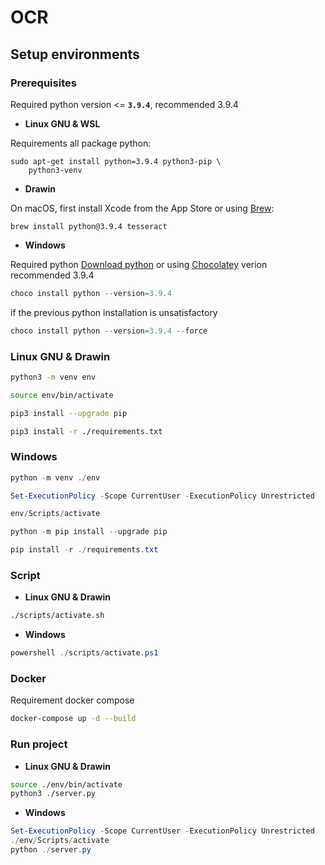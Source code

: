 # __OCR__

## __Setup environments__

### __Prerequisites__

Required python version <= __`3.9.4`__, recommended 3.9.4

- __Linux GNU & WSL__

Requirements all package python:

```shell
sudo apt-get install python=3.9.4 python3-pip \
    python3-venv
```

- __Drawin__

On macOS, first install Xcode from the App Store or using [Brew](https://brew.sh/):

```shell
brew install python@3.9.4 tesseract
```

- __Windows__

Required python [Download python](https://www.python.org/downloads/) or using [Chocolatey](https://chocolatey.org/install) verion recommended 3.9.4 

```powershell
choco install python --version=3.9.4
```

if the previous python installation is unsatisfactory

```powershell
choco install python --version=3.9.4 --force
```

### __Linux GNU & Drawin__

```bash
python3 -m venv env

source env/bin/activate

pip3 install --upgrade pip

pip3 install -r ./requirements.txt
```

### __Windows__

```powershell
python -m venv ./env

Set-ExecutionPolicy -Scope CurrentUser -ExecutionPolicy Unrestricted

env/Scripts/activate

python -m pip install --upgrade pip

pip install -r ./requirements.txt
```

### __Script__

- __Linux GNU & Drawin__ 

```bash
./scripts/activate.sh
```

- __Windows__

```powershell
powershell ./scripts/activate.ps1
```

### __Docker__

Requirement docker compose

```bash
docker-compose up -d --build
```

### __Run project__

- __Linux GNU & Drawin__ 

```bash
source ./env/bin/activate
python3 ./server.py
```

- __Windows__

```powershell
Set-ExecutionPolicy -Scope CurrentUser -ExecutionPolicy Unrestricted
./env/Scripts/activate 
python ./server.py
```
